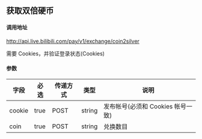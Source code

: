 ## 获取双倍硬币

#### 调用地址

http://api.live.bilibili.com/pay/v1/exchange/coin2silver

需要 Cookies，并验证登录状态(Cookies)

#### 参数

|字段|必选|传递方式|类型|说明|
|----|----|--------|----|----|
|cookie|true|POST|string|发布帐号(必须和 Cookies 帐号一致)|
|coin|true|POST|string|兑换数目|